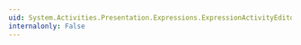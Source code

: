 ```yaml
---
uid: System.Activities.Presentation.Expressions.ExpressionActivityEditor.ExpressionTypeProperty
internalonly: False
---
```

